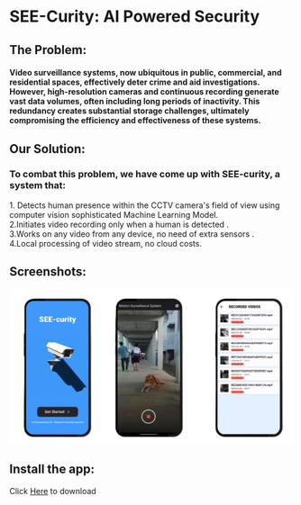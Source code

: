 # SEE-Curity: AI Powered Security

## The Problem:
<h4>Video surveillance systems, now ubiquitous in public, commercial, and residential spaces, effectively deter crime and aid investigations. However, high-resolution cameras and continuous recording generate vast data volumes, often including long periods of inactivity. This redundancy creates substantial storage challenges, ultimately compromising the efficiency and effectiveness of these systems.</h4>

## Our Solution:
<h3>To combat this problem, we have come up with SEE-curity, a system that:<br></h3
<h4>
1. Detects human presence within the CCTV camera's field of view using computer vision sophisticated Machine Learning Model.<br>
2.Initiates video recording only when a human is detected .<br>
3.Works on any video from any device, no need of extra sensors .<br>
4.Local processing of video stream, no cloud costs.<br>
</h4>

## Screenshots:

<p>
<img src="mockups.png" width=600>
</p>

## Install the app:

Click [Here](http://www.google.fr/) to download 
 


